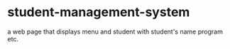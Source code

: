 # student-management-system
a web page that displays menu and student with student's name program etc.
